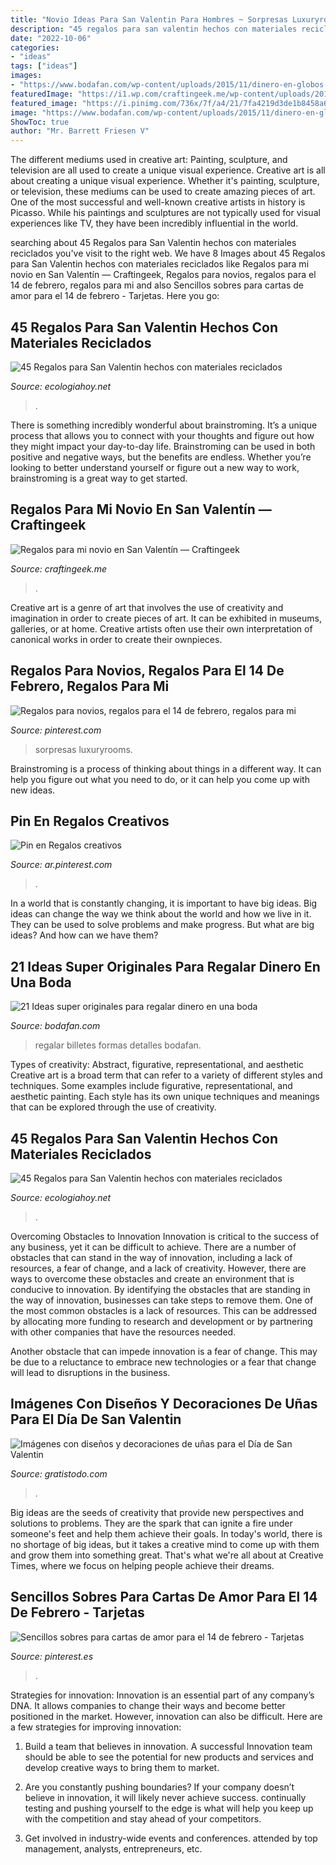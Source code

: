 ```yaml
---
title: "Novio Ideas Para San Valentin Para Hombres ~ Sorpresas Luxuryrooms"
description: "45 regalos para san valentin hechos con materiales reciclados"
date: "2022-10-06"
categories:
- "ideas"
tags: ["ideas"]
images:
- "https://www.bodafan.com/wp-content/uploads/2015/11/dinero-en-globos.jpg"
featuredImage: "https://i1.wp.com/craftingeek.me/wp-content/uploads/2019/02/regalos-para-mi-novio.jpg?fit=1151%2C1083&amp;ssl=1"
featured_image: "https://i.pinimg.com/736x/7f/a4/21/7fa4219d3de1b8458a6407c71fb1e840.jpg"
image: "https://www.bodafan.com/wp-content/uploads/2015/11/dinero-en-globos.jpg"
ShowToc: true
author: "Mr. Barrett Friesen V"
---
```



The different mediums used in creative art: Painting, sculpture, and television are all used to create a unique visual experience.
Creative art is all about creating a unique visual experience. Whether it's painting, sculpture, or television, these mediums can be used to create amazing pieces of art. One of the most successful and well-known creative artists in history is Picasso. While his paintings and sculptures are not typically used for visual experiences like TV, they have been incredibly influential in the world.

	

		
searching about 45 Regalos para San Valentin hechos con materiales reciclados you've visit to the right web. We have 8 Images about 45 Regalos para San Valentin hechos con materiales reciclados like Regalos para mi novio en San Valentín — Craftingeek, Regalos para novios, regalos para el 14 de febrero, regalos para mi and also Sencillos sobres para cartas de amor para el 14 de febrero - Tarjetas. Here you go:
		
    
## 45 Regalos Para San Valentin Hechos Con Materiales Reciclados

<img loading=lazy src="http://ecologiahoy.net/wp-content/uploads/2017/01/como-hacer-regalos-para-san-valentin-con-material-reciclado-corazon-de-corchos-1.jpg" onerror="this.onerror=null;this.src='https://tse1.mm.bing.net/th?id=OIP.h0FegWlGsDxF3dAQycwh1wHaGB&amp;pid=15.1';" alt="45 Regalos para San Valentin hechos con materiales reciclados">

_Source: ecologiahoy.net_

>. 

	

There is something incredibly wonderful about brainstroming. It’s a unique process that allows you to connect with your thoughts and figure out how they might impact your day-to-day life. Brainstroming can be used in both positive and negative ways, but the benefits are endless. Whether you’re looking to better understand yourself or figure out a new way to work, brainstroming is a great way to get started.

    
## Regalos Para Mi Novio En San Valentín — Craftingeek

<img loading=lazy src="https://i1.wp.com/craftingeek.me/wp-content/uploads/2019/02/regalos-para-mi-novio.jpg?fit=1151%2C1083&amp;ssl=1" onerror="this.onerror=null;this.src='https://tse2.mm.bing.net/th?id=OIP.1WT9tnItWHs90ZNi1Eaq4wHaG9&amp;pid=15.1';" alt="Regalos para mi novio en San Valentín — Craftingeek">

_Source: craftingeek.me_

>. 

	

Creative art is a genre of art that involves the use of creativity and imagination in order to create pieces of art. It can be exhibited in museums, galleries, or at home. Creative artists often use their own interpretation of canonical works in order to create their ownpieces.

    
## Regalos Para Novios, Regalos Para El 14 De Febrero, Regalos Para Mi

<img loading=lazy src="https://i.pinimg.com/736x/2b/4e/2f/2b4e2f02b757dbe6c0284be559b8df39.jpg" onerror="this.onerror=null;this.src='https://tse3.mm.bing.net/th?id=OIP.WnsHdq1dOt8G3T6drTy4qAHaH_&amp;pid=15.1';" alt="Regalos para novios, regalos para el 14 de febrero, regalos para mi">

_Source: pinterest.com_

>sorpresas luxuryrooms. 

	

Brainstroming is a process of thinking about things in a different way. It can help you figure out what you need to do, or it can help you come up with new ideas.

    
## Pin En Regalos Creativos

<img loading=lazy src="https://i.pinimg.com/736x/7f/a4/21/7fa4219d3de1b8458a6407c71fb1e840.jpg" onerror="this.onerror=null;this.src='https://tse3.mm.bing.net/th?id=OIP.rShHJ0Rmua_3o25OaxgyDgAAAA&amp;pid=15.1';" alt="Pin en Regalos creativos">

_Source: ar.pinterest.com_

>. 

	

In a world that is constantly changing, it is important to have big ideas. Big ideas can change the way we think about the world and how we live in it. They can be used to solve problems and make progress. But what are big ideas? And how can we have them?

    
## 21 Ideas Super Originales Para Regalar Dinero En Una Boda

<img loading=lazy src="https://www.bodafan.com/wp-content/uploads/2015/11/dinero-en-globos.jpg" onerror="this.onerror=null;this.src='https://tse4.mm.bing.net/th?id=OIP.Q4XGahXpbxtk8_pohaWaagHaLR&amp;pid=15.1';" alt="21 Ideas super originales para regalar dinero en una boda">

_Source: bodafan.com_

>regalar billetes formas detalles bodafan. 

	

Types of creativity: Abstract, figurative, representational, and aesthetic
Creative art is a broad term that can refer to a variety of different styles and techniques. Some examples include figurative, representational, and aesthetic painting. Each style has its own unique techniques and meanings that can be explored through the use of creativity.

    
## 45 Regalos Para San Valentin Hechos Con Materiales Reciclados

<img loading=lazy src="https://ecologiahoy.net/wp-content/uploads/2017/01/21d1f0c24edd333f7975d483d10864da.jpg" onerror="this.onerror=null;this.src='https://tse3.mm.bing.net/th?id=OIP.pHU_rVXD9KM7naIWT5IghAHaJ4&amp;pid=15.1';" alt="45 Regalos para San Valentin hechos con materiales reciclados">

_Source: ecologiahoy.net_

>. 

	

Overcoming Obstacles to Innovation
Innovation is critical to the success of any business, yet it can be difficult to achieve. There are a number of obstacles that can stand in the way of innovation, including a lack of resources, a fear of change, and a lack of creativity. However, there are ways to overcome these obstacles and create an environment that is conducive to innovation.
By identifying the obstacles that are standing in the way of innovation, businesses can take steps to remove them. One of the most common obstacles is a lack of resources. This can be addressed by allocating more funding to research and development or by partnering with other companies that have the resources needed.

Another obstacle that can impede innovation is a fear of change. This may be due to a reluctance to embrace new technologies or a fear that change will lead to disruptions in the business.

    
## Imágenes Con Diseños Y Decoraciones De Uñas Para El Día De San Valentin

<img loading=lazy src="https://www.gratistodo.com/wp-content/uploads/2017/02/uñas-san-valentin-5.jpg" onerror="this.onerror=null;this.src='https://tse3.mm.bing.net/th?id=OIP.2CKXyLQGAtkaX1BJQaRAngHaE9&amp;pid=15.1';" alt="Imágenes con diseños y decoraciones de uñas para el Día de San Valentin">

_Source: gratistodo.com_

>. 

	

Big ideas are the seeds of creativity that provide new perspectives and solutions to problems. They are the spark that can ignite a fire under someone's feet and help them achieve their goals. In today's world, there is no shortage of big ideas, but it takes a creative mind to come up with them and grow them into something great. That's what we're all about at Creative Times, where we focus on helping people achieve their dreams.

    
## Sencillos Sobres Para Cartas De Amor Para El 14 De Febrero - Tarjetas

<img loading=lazy src="https://i.pinimg.com/736x/1a/16/64/1a166496384f5273b0856053d389d84d.jpg" onerror="this.onerror=null;this.src='https://tse1.mm.bing.net/th?id=OIP.vj1ncfwpuVxWgtmLFCeL6AAAAA&amp;pid=15.1';" alt="Sencillos sobres para cartas de amor para el 14 de febrero - Tarjetas">

_Source: pinterest.es_

>. 

	

Strategies for innovation:
Innovation is an essential part of any company’s DNA. It allows companies to change their ways and become better positioned in the market. However, innovation can also be difficult. Here are a few strategies for improving innovation:
1. Build a team that believes in innovation. A successful Innovation team should be able to see the potential for new products and services and develop creative ways to bring them to market.

2. Are you constantly pushing boundaries? If your company doesn’t believe in innovation, it will likely never achieve success. continually testing and pushing yourself to the edge is what will help you keep up with the competition and stay ahead of your competitors.

3. Get involved in industry-wide events and conferences. attended by top management, analysts, entrepreneurs, etc.

